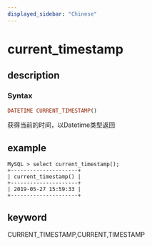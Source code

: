 ```yaml
---
displayed_sidebar: "Chinese"
---
```


# current_timestamp

## description

### Syntax

```Haskell
DATETIME CURRENT_TIMESTAMP()
```

获得当前的时间，以Datetime类型返回

## example

```Plain Text
MySQL > select current_timestamp();
+---------------------+
| current_timestamp() |
+---------------------+
| 2019-05-27 15:59:33 |
+---------------------+
```

## keyword

CURRENT_TIMESTAMP,CURRENT,TIMESTAMP
